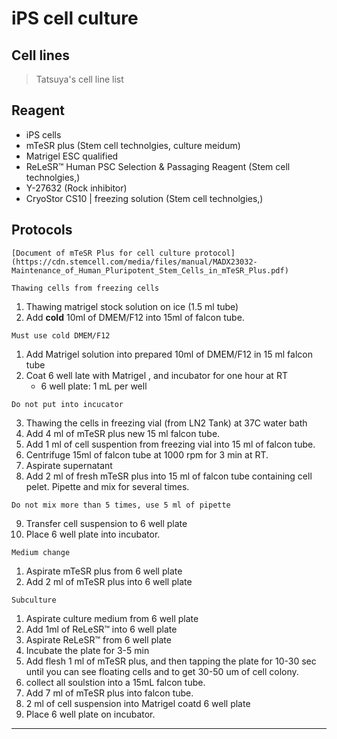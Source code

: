 # iPS cell culture

## Cell lines
>
> Tatsuya's cell line list

## Reagent

- iPS cells
- mTeSR plus (Stem cell technolgies, culture meidum)
- Matrigel ESC qualified
- ReLeSR™ Human PSC Selection & Passaging Reagent (Stem cell technolgies,)
- Y-27632 (Rock inhibitor)
- CryoStor CS10 | freezing solution  (Stem cell technolgies,)

## Protocols

```{seealso}
[Document of mTeSR Plus for cell culture protocol](https://cdn.stemcell.com/media/files/manual/MADX23032-Maintenance_of_Human_Pluripotent_Stem_Cells_in_mTeSR_Plus.pdf)
```

``Thawing cells from freezing cells``

1. Thawing matrigel stock solution on ice (1.5 ml tube)
2. Add __cold__ 10ml of DMEM/F12 into 15ml of falcon tube.

```{important}
Must use cold DMEM/F12
```

1. Add Matrigel solution into prepared 10ml of DMEM/F12 in 15 ml falcon tube
2. Coat 6 well late with Matrigel , and incubator for one hour at RT
   - 6 well plate: 1 mL per well

```{important}
Do not put into incucator
```

3. Thawing the cells in freezing vial (from LN2 Tank) at 37C water bath
4. Add 4 ml of mTeSR plus new 15 ml falcon tube.
5. Add 1 ml of cell suspention from freezing vial into 15 ml of falcon tube.
6. Centrifuge 15ml of falcon tube at 1000 rpm for 3 min at RT.
7. Aspirate supernatant
8. Add 2 ml of fresh mTeSR plus into 15 ml of falcon tube containing cell pelet. Pipette and mix for several times.

```{important}
Do not mix more than 5 times, use 5 ml of pipette
```

9. Transfer cell suspension to 6 well plate
10. Place 6 well plate into incubator.

``Medium change``

1. Aspirate mTeSR plus from 6 well plate
2. Add 2 ml of mTeSR plus into 6 well plate

``Subculture``

1. Aspirate culture medium from 6 well plate
2. Add 1ml of ReLeSR™ into 6 well plate
3. Aspirate ReLeSR™ from 6 well plate
4. Incubate the plate for 3-5 min
5. Add flesh 1 ml of mTeSR plus, and then tapping the plate for 10-30 sec until you can see floating cells and to get 30-50 um of cell colony.
6. collect all soulstion into a 15mL falcon tube.
7. Add 7 ml of mTeSR plus into falcon tube.
8. 2 ml of cell suspension into Matrigel coatd 6 well plate
9. Place 6 well plate on incubator.

---
